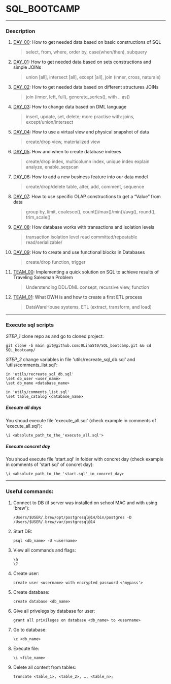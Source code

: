 
# SQL_BOOTCAMP
---
### Description
1. [DAY_00](https://github.com/0LinaSt0/SQL_bootcamp/tree/main/00):
	How to get needed data based on basic constructions of SQL
	> select, from, where, order by, case(when/then), subquery
2. [DAY_01](https://github.com/0LinaSt0/SQL_bootcamp/tree/main/01):
	How to get needed data based on sets constructions and simple JOINs
	> union [all], intersect [all], except [all], join (inner, cross, naturale)
3. [DAY_02](https://github.com/0LinaSt0/SQL_bootcamp/tree/main/02):
	How to get needed data based on different structures JOINs
	> join (inner, left, full), generate_series(), with .. as()
4. [DAY_03](https://github.com/0LinaSt0/SQL_bootcamp/tree/main/03):
	How to change data based on DML language
	> insert, update, set, delete; more practise with: joins, except/union/intersect
5. [DAY_04](https://github.com/0LinaSt0/SQL_bootcamp/tree/main/04):
	How to use a virtual view and physical snapshot of data
	> create/drop view, materialized view
6. [DAY_05](https://github.com/0LinaSt0/SQL_bootcamp/tree/main/05):
	How and when to create database indexes
	> create/drop index, multicolumn index, unique index explain analyze, enable_seqscan
7. [DAY_06](https://github.com/0LinaSt0/SQL_bootcamp/tree/main/06):
	How to add a new business feature into our data model
	> create/drop/delete table, alter, add, comment, sequence
8. [DAY_07](https://github.com/0LinaSt0/SQL_bootcamp/tree/main/07):
	How to use specific OLAP constructions to get a “Value” from data
	> group by, limit, coalesce(), count()/max()/min()/avg(), round(), trim_scale()
9. [DAY_08](https://github.com/0LinaSt0/SQL_bootcamp/tree/main/08):
	How database works with transactions and isolation levels
	> transaction isolation level read committed/repeatable read/serializable/
10. [DAY_09](https://github.com/0LinaSt0/SQL_bootcamp/tree/main/09):
	How to create and use functional blocks in Databases
	> create/drop function, trigger
11. [TEAM_00](https://github.com/0LinaSt0/SQL_bootcamp/tree/main/team00):
	Implementing a quick solution on SQL to achieve results of Traveling Salesman Problem
	> Understending DDL/DML consept, recursive view, function
12. [TEAM_01](https://github.com/0LinaSt0/SQL_bootcamp/tree/main/team01):
	What DWH is and how to create a first ETL process
	> DataWareHouse systems, ETL (extract, transform, and load)


---
### Execute sql scripts
*STEP_1*
clone repo as and go to cloned project:
```shell
git clone -b main git@github.com:0LinaSt0/SQL_bootcamp.git && cd SQL_bootcamp/
```
*STEP_2*
change variables in file 'utils/recreate_sql_db.sql' and 'utils/comments_list.sql':
```shell
in 'utils/recreate_sql_db.sql'
\set db_user <user_name>
\set db_name <database_name>

in 'utils/comments_list.sql'
\set table_catalog <database_name>
```

##### Execute all days
You shoud execute file 'execute_all.sql' (check example in comments of 'execute_all.sql'):
```shell
\i <absolute_path_to_the_'execute_all.sql'>
```

##### Execute concret day
You shoud execute file 'start.sql' in folder with concret day (check example in comments of 'start.sql' of concret day):
```shell
\i <absolute_path_to_the_'start.sql'_in_concret_day>
```

---
### Useful commands:

1. Connect to DB (if server was installed on school MAC and with using 'brew'):
	```shell
	/Users/$USER/.brew/opt/postgresql@14/bin/postgres -D /Users/$USER/.brew/var/postgresql@14
	```
2. Start DB:
	```shell
	psql <db_name> -U <username>
	```
3. View all commands and flags:
	```shell
	\h
	\?
	```
4. Create user:
	```shell
	create user <username> with encrypted password <'mypass'>
	```
5. Create database:
	```shell
	create database <db_name>
	```
6. Give all privelegs by database for user:
	```shell
	grant all privileges on database <db_name> to <username>
	```
7. Go to database:
	```shell
	\c <db_name>
	```
8. Execute file:
	```shell
	\i <file_name>
	```
9. Delete all content from tables:
	```shell
	truncate <table_1>, <table_2>, …, <table_n>;
	```
